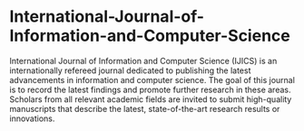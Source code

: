 International-Journal-of-Information-and-Computer-Science
=========================================================

International Journal of Information and Computer Science (IJICS) is an internationally refereed journal dedicated to publishing the latest advancements in information and computer science. The goal of this journal is to record the latest findings and promote further research in these areas. Scholars from all relevant academic fields are invited to submit high-quality manuscripts that describe the latest, state-of-the-art research results or innovations.
